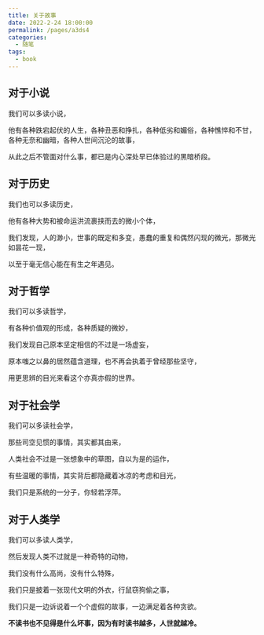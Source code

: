 ```yaml
---
title: 关于故事
date: 2022-2-24 18:00:00
permalink: /pages/a3ds4
categories:
  - 随笔
tags:
  - book
---
```






## 对于小说

我们可以多读小说，

他有各种跌宕起伏的人生，各种丑恶和挣扎，各种低劣和媚俗，各种憔悴和不甘，各种无奈和幽暗，各种人世间沉沦的故事，

从此之后不管面对什么事，都已是内心深处早已体验过的黑暗桥段。

## 对于历史

我们也可以多读历史，

他有各种大势和被命运洪流裹挟而去的微小个体，

我们发现，人的渺小，世事的既定和多变，愚蠢的重复和偶然闪现的微光，那微光如昙花一现，

以至于毫无信心能在有生之年遇见。

## 对于哲学

我们可以多读哲学，

有各种价值观的形成，各种质疑的微妙，

我们发现自己原本坚定相信的不过是一场虚妄，

原本嗤之以鼻的居然蕴含道理，也不再会执着于曾经那些坚守，

用更思辨的目光来看这个亦真亦假的世界。

## 对于社会学

我们可以多读社会学，

那些司空见惯的事情，其实都其由来，

人类社会不过是一张想象中的草图，自以为是的运作，

有些温暖的事情，其实背后都隐藏着冰凉的考虑和目光，

我们只是系统的一分子，你轻若浮萍。

## 对于人类学

我们可以多读人类学，

然后发现人类不过就是一种奇特的动物，

我们没有什么高尚，没有什么特殊，

我们只是披着一张现代文明的外衣，行鼠窃狗偷之事，

我们只是一边诉说着一个个虚假的故事，一边满足着各种贪欲。



**不读书也不见得是什么坏事，因为有时读书越多，人世就越冷。**


